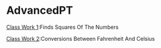 # AdvancedPT

[Class Work 1](https://ozerberkay.github.io/AdvancedPT/Square.html):Finds Squares Of The Numbers

[Class Work 2](https://ozerberkay.github.io/AdvancedPT/temperature.html):Conversions Between Fahrenheit And Celsius

